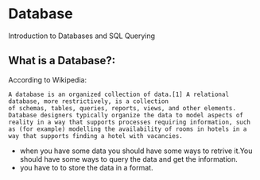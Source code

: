 # Database
Introduction to Databases and SQL Querying
## What is a Database?:

According to Wikipedia:

`
A database is an organized collection of data.[1] A relational database, more restrictively, is a collection of schemas, tables, queries, reports, views, and other elements. Database designers typically organize the data to model aspects of reality in a way that supports processes requiring information, such as (for example) modelling the availability of rooms in hotels in a way that supports finding a hotel with vacancies.
`

- when you have some data you should have some ways to retrive it.You should have some ways to query the data and get the information.
- you have to to store the data in a format.
